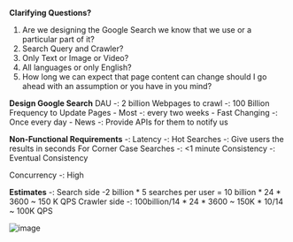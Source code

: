 **Clarifying Questions?**
1. Are we designing the Google Search we know that we use or a particular part of it?
2. Search Query and Crawler?
3. Only Text or Image or Video?
4. All languages or only English?
5. How long we can expect that page content can change should I go ahead with an assumption or you have in you mind?



**Design Google Search**
DAU -: 2 billion
Webpages to crawl -: 100 Billion
Frequency to Update Pages
        - Most -: every two weeks
        - Fast Changing -: Once every day
        - News -: Provide APIs for them to notify us

**Non-Functional Requirements** -: 
Latency -: 
        Hot Searches -: Give users the results in seconds
        For Corner Case Searches -: <1 minute
Consistency -: Eventual Consistency

Concurrency -: High


**Estimates** -:
Search side -2 billion * 5 searches per user = 10 billion * 24 * 3600 ~ 150 K QPS
Crawler side -: 100billion/14 * 24 * 3600 ~ 150K * 10/14 ~ 100K QPS 


![image](https://user-images.githubusercontent.com/22426280/234954678-6ee746c4-3fdc-4ef7-b759-be52107af757.png)




